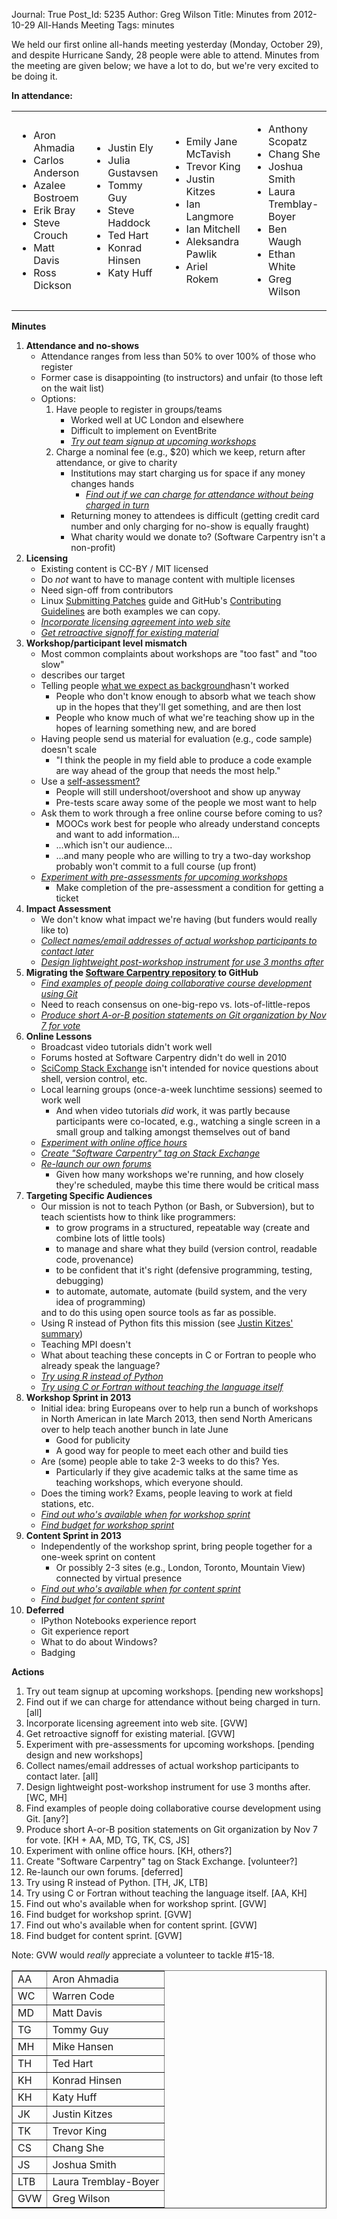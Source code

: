 Journal: True
Post_Id: 5235
Author: Greg Wilson
Title: Minutes from 2012-10-29 All-Hands Meeting
Tags: minutes


<p>We held our first online all-hands meeting yesterday (Monday, October 29), and despite Hurricane Sandy, 28 people were able to attend. Minutes from the meeting are given below; we have a lot to do, but we're very excited to be doing it.</p>

<strong>In attendance:</strong>
<table>
  <tbody>
    <tr>
      <td>
        <ul>
          <li>Aron Ahmadia</li>
          <li>Carlos Anderson</li>
          <li>Azalee Bostroem</li>
          <li>Erik Bray</li>
          <li>Steve Crouch</li>
          <li>Matt Davis</li>
          <li>Ross Dickson</li>
        </ul>
      </td>
      <td>
        <ul>
          <li>Justin Ely</li>
          <li>Julia Gustavsen</li>
          <li>Tommy Guy</li>
          <li>Steve Haddock</li>
          <li>Ted Hart</li>
          <li>Konrad Hinsen</li>
          <li>Katy Huff</li>
        </ul>
      </td>
      <td>
        <ul>
          <li>Emily Jane McTavish</li>
          <li>Trevor King</li>
          <li>Justin Kitzes</li>
          <li>Ian Langmore</li>
          <li>Ian Mitchell</li>
          <li>Aleksandra Pawlik</li>
          <li>Ariel Rokem</li>
        </ul>
      </td>
      <td>
        <ul>
          <li>Anthony Scopatz</li>
          <li>Chang She</li>
          <li>Joshua Smith</li>
          <li>Laura Tremblay-Boyer</li>
          <li>Ben Waugh</li>
          <li>Ethan White</li>
          <li>Greg Wilson</li>
        </ul>
      </td>
    </tr>
  </tbody>
</table>
<strong>Minutes</strong>
<ol>
  <li><strong>Attendance and no-shows</strong>
    <ul>
      <li>Attendance ranges from less than 50% to over 100% of those who register</li>
      <li>Former case is disappointing (to instructors) and unfair (to those left on the wait list)</li>
      <li>Options:
        <ol>
          <li>Have people to register in groups/teams
            <ul>
              <li>Worked well at UC London and elsewhere</li>
              <li>Difficult to implement on EventBrite</li>
              <li><em><span style="text-decoration: underline;">Try out team signup at upcoming workshops</span></em></li>
            </ul>
          </li>
          <li>Charge a nominal fee (e.g., $20) which we keep, return after attendance, or give to charity
            <ul>
              <li>Institutions may start charging us for space if any money changes hands
                <ul>
                  <li><em><span style="text-decoration: underline;">Find out if we can charge for attendance without being charged in turn</span></em></li>
                </ul>
              </li>
              <li>Returning money to attendees is difficult (getting credit card number and only charging for no-show is equally fraught)</li>
              <li>What charity would we donate to? (Software Carpentry isn't a non-profit)</li>
            </ul>
          </li>
        </ol>
      </li>
    </ul>
  </li>
  <li><strong>Licensing</strong>
    <ul>
      <li>Existing content is CC-BY / MIT licensed</li>
      <li>Do <em>not</em> want to have to manage content with multiple licenses</li>
      <li>Need sign-off from contributors</li>
      <li>Linux <a href="http://kernel.org/doc/Documentation/SubmittingPatches">Submitting Patches</a> guide and GitHub's <a href="https://github.com/blog/1184-contributing-guidelines">Contributing Guidelines</a> are both examples we can copy.</li>
      <li><em><span style="text-decoration: underline;">Incorporate licensing agreement into web site</span></em></li>
      <li><em><span style="text-decoration: underline;">Get retroactive signoff for existing material</span></em></li>
    </ul>
  </li>
  <li><strong>Workshop/participant level mismatch</strong>
    <ul>
      <li>Most common complaints about workshops are "too fast" and "too slow"</li>
      <li>describes our target</li>
      <li>Telling people <a href="{{root_path}}/about/audience.html">what we expect as background</a>hasn't worked
        <ul>
          <li>People who don't know enough to absorb what we teach show up in the hopes that they'll get something, and are then lost</li>
          <li>People who know much of what we're teaching show up in the hopes of learning something new, and are bored</li>
        </ul>
      </li>
      <li>Having people send us material for evaluation (e.g., code sample) doesn't scale
        <ul>
          <li>"I think the people in my field able to produce a code example are way ahead of the group that needs the most help."</li>
        </ul>
      </li>
      <li>Use a <a href="{{root_path}}/blog/2012/10/two-self-assessments.html">self-assessment?</a>
        <ul>
          <li>People will still undershoot/overshoot and show up anyway</li>
          <li>Pre-tests scare away some of the people we most want to help</li>
        </ul>
      </li>
      <li>Ask them to work through a free online course before coming to us?
        <ul>
          <li>MOOCs work best for people who already understand concepts and want to add information...</li>
          <li>...which isn't our audience...</li>
          <li>...and many people who are willing to try a two-day workshop probably won't commit to a full course (up front)</li>
        </ul>
      </li>
      <li><em><span style="text-decoration: underline;">Experiment with pre-assessments for upcoming workshops</span></em>
        <ul>
          <li>Make completion of the pre-assessment a condition for getting a ticket</li>
        </ul>
      </li>
    </ul>
  </li>
  <li><strong>Impact Assessment</strong>
    <ul>
      <li>We don't know what impact we're having (but funders would really like to)</li>
      <li><em><span style="text-decoration: underline;">Collect names/email addresses of actual workshop participants to contact later</span></em></li>
      <li><em><span style="text-decoration: underline;">Design lightweight post-workshop instrument for use 3 months after</span></em></li>
    </ul>
  </li>
  <li><strong>Migrating the <a href="http://svn.software-carpentry.org/swc">Software Carpentry repository</a> to GitHub</strong>
    <ul>
      <li><em><span style="text-decoration: underline;">Find examples of people doing collaborative course development using Git</span></em></li>
      <li>Need to reach consensus on one-big-repo vs. lots-of-little-repos</li>
      <li><em><span style="text-decoration: underline;">Produce short A-or-B position statements on Git organization by Nov 7 for vote</span></em></li>
    </ul>
  </li>
  <li><strong>Online Lessons</strong>
    <ul>
      <li>Broadcast video tutorials didn't work well</li>
      <li>Forums hosted at Software Carpentry didn't do well in 2010</li>
      <li><a href="http://scicomp.stackexchange.com/">SciComp Stack Exchange</a> isn't intended for novice questions about shell, version control, etc.</li>
      <li>Local learning groups (once-a-week lunchtime sessions) seemed to work well
        <ul>
          <li>And when video tutorials <em>did</em> work, it was partly because participants were co-located, e.g., watching a single screen in a small group and talking amongst themselves out of band</li>
        </ul>
      </li>
      <li><em><span style="text-decoration: underline;">Experiment with online office hours</span></em></li>
      <li><em><span style="text-decoration: underline;">Create "Software Carpentry" tag on Stack Exchange</span></em></li>
      <li><em><span style="text-decoration: underline;">Re-launch our own forums</span></em>
        <ul>
          <li>Given how many workshops we're running, and how closely they're scheduled, maybe this time there would be critical mass</li>
        </ul>
      </li>
    </ul>
  </li>
  <li><strong>Targeting Specific Audiences</strong>
    <ul>
      <li>Our mission is not to teach Python (or Bash, or Subversion), but to teach scientists how to think like programmers:
        <ul>
          <li>to grow programs in a structured, repeatable way (create and combine lots of little tools)</li>
          <li>to manage and share what they build (version control, readable code, provenance)</li>
          <li>to be confident that it's right (defensive programming, testing, debugging)</li>
          <li>to automate, automate, automate (build system, and the very idea of programming)</li>
        </ul>
        and to do this using open source tools as far as possible.</li>
      <li>Using R instead of Python fits this mission (see <a href="https://github.com/jkitzes/writeups/tree/master/swc_r_workshops">Justin Kitzes' summary</a>)</li>
      <li>Teaching MPI doesn't</li>
      <li>What about teaching these concepts in C or Fortran to people who already speak the language?</li>
      <li><em><span style="text-decoration: underline;">Try using R instead of Python</span></em></li>
      <li><em><span style="text-decoration: underline;">Try using C or Fortran without teaching the language itself</span></em></li>
    </ul>
  </li>
  <li><strong>Workshop Sprint in 2013</strong>
    <ul>
      <li>Initial idea: bring Europeans over to help run a bunch of workshops in North American in late March 2013, then send North Americans over to help teach another bunch in late June
        <ul>
          <li>Good for publicity</li>
          <li>A good way for people to meet each other and build ties</li>
        </ul>
      </li>
      <li>Are (some) people able to take 2-3 weeks to do this? Yes.
        <ul>
          <li>Particularly if they give academic talks at the same time as teaching workshops, which everyone should.</li>
        </ul>
      </li>
      <li>Does the timing work? Exams, people leaving to work at field stations, etc.</li>
      <li><em><span style="text-decoration: underline;">Find out who's available when for workshop sprint</span></em></li>
      <li><em><span style="text-decoration: underline;">Find budget for workshop sprint</span></em></li>
    </ul>
  </li>
  <li><strong>Content Sprint in 2013</strong>
    <ul>
      <li>Independently of the workshop sprint, bring people together for a one-week sprint on content
        <ul>
          <li>Or possibly 2-3 sites (e.g., London, Toronto, Mountain View) connected by virtual presence</li>
        </ul>
      </li>
      <li><em><span style="text-decoration: underline;">Find out who's available when for content sprint</span></em></li>
      <li><em><span style="text-decoration: underline;">Find budget for content sprint</span></em></li>
    </ul>
  </li>
  <li><strong>Deferred</strong>
    <ul>
      <li>IPython Notebooks experience report</li>
      <li>Git experience report</li>
      <li>What to do about Windows?</li>
      <li>Badging</li>
    </ul>
  </li>
</ol>
<strong>Actions</strong>
<ol>
  <li>Try out team signup at upcoming workshops. [pending new workshops]</li>
  <li>Find out if we can charge for attendance without being charged in turn. [all]</li>
  <li>Incorporate licensing agreement into web site. [GVW]</li>
  <li>Get retroactive signoff for existing material. [GVW]</li>
  <li>Experiment with pre-assessments for upcoming workshops. [pending design and new workshops]</li>
  <li>Collect names/email addresses of actual workshop participants to contact later. [all]</li>
  <li>Design lightweight post-workshop instrument for use 3 months after. [WC, MH]</li>
  <li>Find examples of people doing collaborative course development using Git. [any?]</li>
  <li>Produce short A-or-B position statements on Git organization by Nov 7 for vote. [KH + AA, MD, TG, TK, CS, JS]</li>
  <li>Experiment with online office hours. [KH, others?]</li>
  <li>Create "Software Carpentry" tag on Stack Exchange. [volunteer?]</li>
  <li>Re-launch our own forums. [deferred]</li>
  <li>Try using R instead of Python. [TH, JK, LTB]</li>
  <li>Try using C or Fortran without teaching the language itself. [AA, KH]</li>
  <li>Find out who's available when for workshop sprint. [GVW]</li>
  <li>Find budget for workshop sprint. [GVW]</li>
  <li>Find out who's available when for content sprint. [GVW]</li>
  <li>Find budget for content sprint. [GVW]</li>
</ol>
Note: GVW would <em>really</em> appreciate a volunteer to tackle #15-18.
<table border="1">
  <tbody>
    <tr>
      <td>AA</td>
      <td>Aron Ahmadia</td>
    </tr>
    <tr>
      <td>WC</td>
      <td>Warren Code</td>
    </tr>
    <tr>
      <td>MD</td>
      <td>Matt Davis</td>
    </tr>
    <tr>
      <td>TG</td>
      <td>Tommy Guy</td>
    </tr>
    <tr>
      <td>MH</td>
      <td>Mike Hansen</td>
    </tr>
    <tr>
      <td>TH</td>
      <td>Ted Hart</td>
    </tr>
    <tr>
      <td>KH</td>
      <td>Konrad Hinsen</td>
    </tr>
    <tr>
      <td>KH</td>
      <td>Katy Huff</td>
    </tr>
    <tr>
      <td>JK</td>
      <td>Justin Kitzes</td>
    </tr>
    <tr>
      <td>TK</td>
      <td>Trevor King</td>
    </tr>
    <tr>
      <td>CS</td>
      <td>Chang She</td>
    </tr>
    <tr>
      <td>JS</td>
      <td>Joshua Smith</td>
    </tr>
    <tr>
      <td>LTB</td>
      <td>Laura Tremblay-Boyer</td>
    </tr>
    <tr>
      <td>GVW</td>
      <td>Greg Wilson</td>
    </tr>
  </tbody>
</table>

